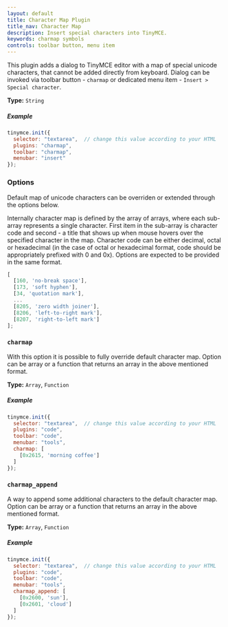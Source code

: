 ```yaml
---
layout: default
title: Character Map Plugin
title_nav: Character Map
description: Insert special characters into TinyMCE.
keywords: charmap symbols
controls: toolbar button, menu item
---
```


This plugin adds a dialog to TinyMCE editor with a map of special unicode characters, that cannot be added directly from keyboard. Dialog can be invoked via toolbar button - `charmap` or dedicated menu item - `Insert > Special character`.

**Type:** `String`

##### Example

```js
tinymce.init({
  selector: "textarea",  // change this value according to your HTML
  plugins: "charmap",
  toolbar: "charmap",
  menubar: "insert"
});
```

### Options

Default map of unicode characters can be overriden or extended through the options below.

Internally character map is defined by the array of arrays, where each sub-array represents a single character. First item in the sub-array is character code and second - a title that shows up when mouse hovers over the specified character in the map. Character code can be either decimal, octal or hexadecimal (in the case of octal or hexadecimal format, code should be appropriately prefixed with 0 and 0x). Options are expected to be provided in the same format.

```js
[
  [160, 'no-break space'],
  [173, 'soft hyphen'],
  [34, 'quotation mark'],
  ...
  [8205, 'zero width joiner'],
  [8206, 'left-to-right mark'],
  [8207, 'right-to-left mark']
];
```

### `charmap`

With this option it is possible to fully override default character map. Option can be array or a function that returns an array in the above mentioned format.

**Type:** `Array`, `Function`

##### Example

```js
tinymce.init({
  selector: "textarea",  // change this value according to your HTML
  plugins: "code",
  toolbar: "code",
  menubar: "tools",
  charmap: [
    [0x2615, 'morning coffee']
  ]
});
```

### `charmap_append`

A way to append some additional characters to the default character map. Option can be array or a function that returns an array in the above mentioned format.

**Type:** `Array`, `Function`

##### Example

```js
tinymce.init({
  selector: "textarea",  // change this value according to your HTML
  plugins: "code",
  toolbar: "code",
  menubar: "tools",
  charmap_append: [
    [0x2600, 'sun'],
    [0x2601, 'cloud']
  ]
});
```
